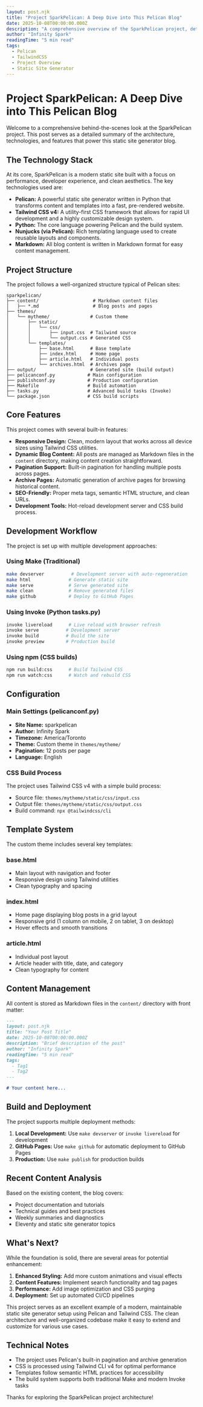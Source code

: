 ```yaml
---
layout: post.njk
title: "Project SparkPelican: A Deep Dive into This Pelican Blog"
date: 2025-10-08T00:00:00.000Z
description: "A comprehensive overview of the SparkPelican project, detailing its technology stack, core features, development workflow, and architecture."
author: "Infinity Spark"
readingTime: "5 min read"
tags:
  - Pelican
  - TailwindCSS
  - Project Overview
  - Static Site Generator
---
```


# Project SparkPelican: A Deep Dive into This Pelican Blog

Welcome to a comprehensive behind-the-scenes look at the SparkPelican project. This post serves as a detailed summary of the architecture, technologies, and features that power this static site generator blog.

## The Technology Stack

At its core, SparkPelican is a modern static site built with a focus on performance, developer experience, and clean aesthetics. The key technologies used are:

*   **Pelican:** A powerful static site generator written in Python that transforms content and templates into a fast, pre-rendered website.
*   **Tailwind CSS v4:** A utility-first CSS framework that allows for rapid UI development and a highly customizable design system.
*   **Python:** The core language powering Pelican and the build system.
*   **Nunjucks (via Pelican):** Rich templating language used to create reusable layouts and components.
*   **Markdown:** All blog content is written in Markdown format for easy content management.

## Project Structure

The project follows a well-organized structure typical of Pelican sites:

```
sparkpelican/
├── content/                    # Markdown content files
│   ├── *.md                    # Blog posts and pages
├── themes/
│   └── mytheme/               # Custom theme
│       ├── static/
│       │   └── css/
│       │       ├── input.css  # Tailwind source
│       │       └── output.css # Generated CSS
│       └── templates/
│           ├── base.html      # Base template
│           ├── index.html     # Home page
│           ├── article.html   # Individual posts
│           └── archives.html  # Archives page
├── output/                    # Generated site (build output)
├── pelicanconf.py            # Main configuration
├── publishconf.py            # Production configuration
├── Makefile                  # Build automation
├── tasks.py                  # Advanced build tasks (Invoke)
└── package.json              # CSS build scripts
```

## Core Features

This project comes with several built-in features:

*   **Responsive Design:** Clean, modern layout that works across all device sizes using Tailwind CSS utilities.
*   **Dynamic Blog Content:** All posts are managed as Markdown files in the `content` directory, making content creation straightforward.
*   **Pagination Support:** Built-in pagination for handling multiple posts across pages.
*   **Archive Pages:** Automatic generation of archive pages for browsing historical content.
*   **SEO-Friendly:** Proper meta tags, semantic HTML structure, and clean URLs.
*   **Development Tools:** Hot-reload development server and CSS build process.

## Development Workflow

The project is set up with multiple development approaches:

### Using Make (Traditional)
```bash
make devserver          # Development server with auto-regeneration
make html              # Generate static site
make serve             # Serve generated site
make clean             # Remove generated files
make github            # Deploy to GitHub Pages
```

### Using Invoke (Python tasks.py)
```bash
invoke livereload      # Live reload with browser refresh
invoke serve          # Development server
invoke build          # Build the site
invoke preview        # Production build
```

### Using npm (CSS builds)
```bash
npm run build:css      # Build Tailwind CSS
npm run watch:css      # Watch and rebuild CSS
```

## Configuration

### Main Settings (pelicanconf.py)
- **Site Name:** sparkpelican
- **Author:** Infinity Spark
- **Timezone:** America/Toronto
- **Theme:** Custom theme in `themes/mytheme/`
- **Pagination:** 12 posts per page
- **Language:** English

### CSS Build Process
The project uses Tailwind CSS v4 with a simple build process:
- Source file: `themes/mytheme/static/css/input.css`
- Output file: `themes/mytheme/static/css/output.css`
- Build command: `npx @tailwindcss/cli`

## Template System

The custom theme includes several key templates:

### base.html
- Main layout with navigation and footer
- Responsive design using Tailwind utilities
- Clean typography and spacing

### index.html
- Home page displaying blog posts in a grid layout
- Responsive grid (1 column on mobile, 2 on tablet, 3 on desktop)
- Hover effects and smooth transitions

### article.html
- Individual post layout
- Article header with title, date, and category
- Clean typography for content

## Content Management

All content is stored as Markdown files in the `content/` directory with front matter:

```markdown
---
layout: post.njk
title: "Your Post Title"
date: 2025-10-08T00:00:00.000Z
description: "Brief description of the post"
author: "Infinity Spark"
readingTime: "5 min read"
tags:
  - Tag1
  - Tag2
---

# Your content here...
```

## Build and Deployment

The project supports multiple deployment methods:

1. **Local Development:** Use `make devserver` or `invoke livereload` for development
2. **GitHub Pages:** Use `make github` for automatic deployment to GitHub Pages
3. **Production:** Use `make publish` for production builds

## Recent Content Analysis

Based on the existing content, the blog covers:
- Project documentation and tutorials
- Technical guides and best practices
- Weekly summaries and diagnostics
- Eleventy and static site generator topics

## What's Next?

While the foundation is solid, there are several areas for potential enhancement:

1. **Enhanced Styling:** Add more custom animations and visual effects
2. **Content Features:** Implement search functionality and tag pages
3. **Performance:** Add image optimization and CSS purging
4. **Deployment:** Set up automated CI/CD pipelines

This project serves as an excellent example of a modern, maintainable static site generator setup using Pelican and Tailwind CSS. The clean architecture and well-organized codebase make it easy to extend and customize for various use cases.

## Technical Notes

- The project uses Pelican's built-in pagination and archive generation
- CSS is processed using Tailwind CLI v4 for optimal performance
- Templates follow semantic HTML practices for accessibility
- The build system supports both traditional Make and modern Invoke tasks

Thanks for exploring the SparkPelican project architecture!
